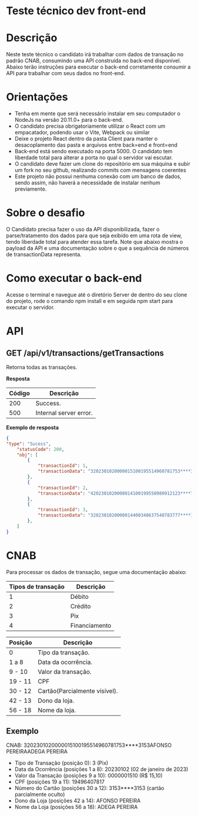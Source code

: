 # Teste técnico dev front-end

# Descrição
Neste teste técnico o candidato irá trabalhar com dados de transação no padrão CNAB, consumindo uma API construída no back-end disponível. Abaixo terão instruções
para executar o back-end corretamente consumir a API para trabalhar com seus dados no front-end.

# Orientações
- Tenha em mente que será necessário instalar em seu computador o NodeJs na versão 20.11.0+ para o back-end.
- O candidato precisa obrigatoriamente utilizar o React com um empacatador, podendo usar o Vite, Webpack ou similar
- Deixe o projeto React dentro da pasta Client para manter o desacoplamento das pasta e arquivos entre back=end e front=end
- Back-end está sendo executado na porta 5000. O candidato tem liberdade total para alterar a porta no qual o servidor vai escutar.
- O candidato deve fazer um clone do repositório em sua máquina e subir um fork no seu github, realizando commits com mensagens coerentes
- Este projeto não possui nenhuma conexão com um banco de dados, sendo assim, não haverá a necessidade de instalar nenhum previamente.

# Sobre o desafio
O Candidato precisa fazer o uso da API disponibilizada, fazer o parse/tratamento dos dados para que seja exibído em uma rota de view, tendo liberdade total para atender essa tarefa.
Note que abaixo mostra o payload da API e uma documentação sobre o que a sequência de números de transactionData representa.

# Como executar o back-end
Acesse o terminal e navegue até o diretório Server de dentro do seu clone do projeto, rode o comando npm install e em seguida npm start para executar o servidor.

# API
## GET /api/v1/transactions/getTransactions

Retorna todas as transações.

**Resposta**

| Código | Descrição                    |
|--------|------------------------------|
| 200    | Success.|
| 500    | Internal server error.|

**Exemplo de resposta**

```json
{
"type": "Sucess",
    "statusCode": 200,
    "obj": [
        {
            "transactionId": 1,
            "transactionData": "3202301020000015100195514960781753****3153AFONSO PEREIRAADEGA PEREIRA"
        },
        {
            "transactionId": 2,
            "transactionData": "4202301020000014100199550980912123****7687PRISCILA COSTALOJAS MÁGICO DE OZ"
        },
        {
            "transactionId": 3,
            "transactionData": "3202301020000014400348637540783777****1313JOSÉ ALENCAR FSUPERMERCADO ARAUJ"
        },
    ]
}
```

# CNAB

Para processar os dados de transação, segue uma documentação abaixo:

| Tipos de transação | Descrição    |
|--------------------|--------------|
| 1                  | Débito       |
| 2                  | Crédito      |
| 3                  | Pix          |
| 4                  | Financiamento|


| Posição | Descrição                    |
|---------|------------------------------|
| 0       | Tipo da transação.           |
| 1 a 8   | Data da ocorrência.          |
| 9 - 10  | Valor da transação.          |
| 19 - 11 | CPF                          |
| 30 - 12 | Cartão(Parcialmente visível).|
| 42 - 13 | Dono da loja.                |
| 56 - 18 | Nome da loja.                |

## Exemplo
CNAB: 3202301020000015100195514960781753****3153AFONSO PEREIRAADEGA PEREIRA

- Tipo de Transação (posição 0): 3 (Pix)
- Data da Ocorrência (posições 1 a 8): 20230102 (02 de janeiro de 2023)
- Valor da Transação (posições 9 a 10): 0000001510 (R$ 15,10)
- CPF (posições 19 a 11): 19496407817
- Número do Cartão (posições 30 a 12): 3153****3153 (cartão parcialmente oculto)
- Dono da Loja (posições 42 a 14): AFONSO PEREIRA
- Nome da Loja (posições 56 a 18): ADEGA PEREIRA



